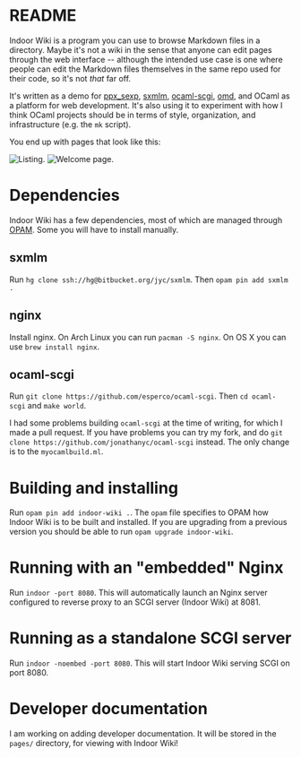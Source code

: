 # README

Indoor Wiki is a program you can use to browse Markdown files in a directory.
Maybe it's not a wiki in the sense that anyone can edit pages through the web
interface -- although the intended use case is one where people can edit the
Markdown files themselves in the same repo used for their code, so it's not
_that_ far off.

It's written as a demo for [ppx_sexp](https://bitbucket.org/jyc/ppx_sexp),
[sxmlm](https://bitbucket.org/jyc/sxmlm),
[ocaml-scgi](https://github.com/esperco/ocaml-scgi),
[omd](https://github.com/ocaml/omd), and OCaml as a platform for web
development.
It's also using it to experiment with how I think OCaml projects should be in
terms of style, organization, and infrastructure (e.g. the `mk` script).

You end up with pages that look like this:

![Listing.](https://bytebucket.org/jyc/indoor-wiki/raw/dc235e47d8e68b9557ae03387cee41ebabc996f1/static/img/listing.png)
![Welcome page.](https://bytebucket.org/jyc/indoor-wiki/raw/dc235e47d8e68b9557ae03387cee41ebabc996f1/static/img/welcome.png)

# Dependencies

Indoor Wiki has a few dependencies, most of which are managed through
[OPAM](https://opam.ocaml.org/). Some you will have to install manually.

## sxmlm

Run `hg clone ssh://hg@bitbucket.org/jyc/sxmlm`.
Then `opam pin add sxmlm .`

## nginx

Install nginx. On Arch Linux you can run `pacman -S nginx`. On OS X you can use
`brew install nginx`.

## ocaml-scgi

Run `git clone https://github.com/esperco/ocaml-scgi`.
Then `cd ocaml-scgi` and `make world`.

I had some problems building `ocaml-scgi` at the time of writing, for which I
made a pull request. If you have problems you can try my fork, and do `git
clone https://github.com/jonathanyc/ocaml-scgi` instead.  The only change is to
the `myocamlbuild.ml`.

# Building and installing

Run `opam pin add indoor-wiki .`.
The `opam` file specifies to OPAM how Indoor Wiki is to be built and installed.
If you are upgrading from a previous version you should be able to run `opam
upgrade indoor-wiki`.

# Running with an "embedded" Nginx

Run `indoor -port 8080`. This will automatically launch an Nginx server
configured to reverse proxy to an SCGI server (Indoor Wiki) at 8081.

# Running as a standalone SCGI server

Run `indoor -noembed -port 8080`. This will start Indoor Wiki serving SCGI on
port 8080.

# Developer documentation

I am working on adding developer documentation. It will be stored in the
`pages/` directory, for viewing with Indoor Wiki!

